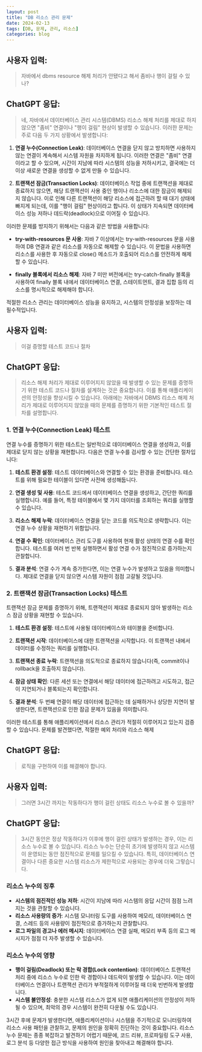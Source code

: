```yaml
---
layout: post
title: "DB 리소스 관리 문제"
date: 2024-02-13
tags: [DB, 문제, 관리, 리소스]
categories: blog
---
```


## 사용자 입력:
> 자바에서 dbms resource 해제 처리가 안됐다고 해서 좀비나 행이 걸릴 수 있나?

## ChatGPT 응답:
> 네, 자바에서 데이터베이스 관리 시스템(DBMS) 리소스 해제 처리를 제대로 하지 않으면 "좀비" 연결이나 "행이 걸림" 현상이 발생할 수 있습니다. 이러한 문제는 주로 다음 두 가지 상황에서 발생합니다:

1. **연결 누수(Connection Leak)**: 데이터베이스 연결을 닫지 않고 방치하면 사용하지 않는 연결이 계속해서 시스템 자원을 차지하게 됩니다. 이러한 연결은 "좀비" 연결이라고 할 수 있으며, 시간이 지남에 따라 시스템의 성능을 저하시키고, 결국에는 더 이상 새로운 연결을 생성할 수 없게 만들 수 있습니다.

2. **트랜잭션 잠금(Transaction Locks)**: 데이터베이스 작업 중에 트랜잭션을 제대로 종료하지 않으면, 해당 트랜잭션이 사용 중인 행이나 리소스에 대한 잠금이 해제되지 않습니다. 이로 인해 다른 트랜잭션이 해당 리소스에 접근하려 할 때 대기 상태에 빠지게 되는데, 이를 "행이 걸림" 현상이라고 합니다. 이 상태가 지속되면 데이터베이스 성능 저하나 데드락(deadlock)으로 이어질 수 있습니다.

이러한 문제를 방지하기 위해서는 다음과 같은 방법을 사용합니다:

- **try-with-resources 문 사용**: 자바 7 이상에서는 try-with-resources 문을 사용하여 DB 연결과 같은 리소스를 자동으로 해제할 수 있습니다. 이 문법을 사용하면 리소스를 사용한 후 자동으로 close() 메소드가 호출되어 리소스를 안전하게 해제할 수 있습니다.

- **finally 블록에서 리소스 해제**: 자바 7 미만 버전에서는 try-catch-finally 블록을 사용하여 finally 블록 내에서 데이터베이스 연결, 스테이트먼트, 결과 집합 등의 리소스를 명시적으로 해제해야 합니다.

적절한 리소스 관리는 데이터베이스 성능을 유지하고, 시스템의 안정성을 보장하는 데 필수적입니다.

## 사용자 입력:
> 이걸 증명할 테스트 코드나 절차

## ChatGPT 응답:
> 리소스 해제 처리가 제대로 이루어지지 않았을 때 발생할 수 있는 문제를 증명하기 위한 테스트 코드나 절차를 설계하는 것은 중요합니다. 이를 통해 애플리케이션의 안정성을 향상시킬 수 있습니다. 아래에는 자바에서 DBMS 리소스 해제 처리가 제대로 이루어지지 않았을 때의 문제를 증명하기 위한 기본적인 테스트 절차를 설명합니다.

### 1. 연결 누수(Connection Leak) 테스트

연결 누수를 증명하기 위한 테스트는 일반적으로 데이터베이스 연결을 생성하고, 이를 제대로 닫지 않는 상황을 재현합니다. 다음은 연결 누수를 검사할 수 있는 간단한 절차입니다:

1. **테스트 환경 설정**: 테스트 데이터베이스와 연결할 수 있는 환경을 준비합니다. 테스트를 위해 필요한 테이블이 있다면 사전에 생성해둡니다.

2. **연결 생성 및 사용**: 테스트 코드에서 데이터베이스 연결을 생성하고, 간단한 쿼리를 실행합니다. 예를 들어, 특정 테이블에서 몇 가지 데이터를 조회하는 쿼리를 실행할 수 있습니다.

3. **리소스 해제 누락**: 데이터베이스 연결을 닫는 코드를 의도적으로 생략합니다. 이는 연결 누수 상황을 재현하기 위함입니다.

4. **연결 수 확인**: 데이터베이스 관리 도구를 사용하여 현재 활성 상태의 연결 수를 확인합니다. 테스트를 여러 번 반복 실행하면서 활성 연결 수가 점진적으로 증가하는지 관찰합니다.

5. **결과 분석**: 연결 수가 계속 증가한다면, 이는 연결 누수가 발생하고 있음을 의미합니다. 제대로 연결을 닫지 않으면 시스템 자원이 점점 고갈될 것입니다.

### 2. 트랜잭션 잠금(Transaction Locks) 테스트

트랜잭션 잠금 문제를 증명하기 위해, 트랜잭션이 제대로 종료되지 않아 발생하는 리소스 잠금 상황을 재현할 수 있습니다.

1. **테스트 환경 설정**: 테스트에 사용될 데이터베이스와 테이블을 준비합니다.

2. **트랜잭션 시작**: 데이터베이스에 대한 트랜잭션을 시작합니다. 이 트랜잭션 내에서 데이터를 수정하는 쿼리를 실행합니다.

3. **트랜잭션 종료 누락**: 트랜잭션을 의도적으로 종료하지 않습니다(즉, commit이나 rollback을 호출하지 않습니다).

4. **잠금 상태 확인**: 다른 세션 또는 연결에서 해당 데이터에 접근하려고 시도하고, 접근이 지연되거나 블록되는지 확인합니다.

5. **결과 분석**: 두 번째 연결이 해당 데이터에 접근하는 데 실패하거나 상당한 지연이 발생한다면, 트랜잭션으로 인한 잠금 문제가 있음을 의미합니다.

이러한 테스트를 통해 애플리케이션에서 리소스 관리가 적절히 이루어지고 있는지 검증할 수 있습니다. 문제를 발견했다면, 적절한 예외 처리와 리소스 해제

## ChatGPT 응답:
>  로직을 구현하여 이를 해결해야 합니다.

## 사용자 입력:
> 그러면 3시간 까지는 작동하다가 행이 걸린 상태도 리소스 누수로 볼 수 있을까?

## ChatGPT 응답:
> 3시간 동안은 정상 작동하다가 이후에 행이 걸린 상태가 발생하는 경우, 이는 리소스 누수로 볼 수 있습니다. 리소스 누수는 단순히 초기에 발생하지 않고 시스템이 운영되는 동안 점진적으로 문제를 일으킬 수 있습니다. 특히, 데이터베이스 연결이나 다른 중요한 시스템 리소스가 제한적으로 사용되는 경우에 더욱 그렇습니다.

### 리소스 누수의 징후
- **시스템의 점진적인 성능 저하**: 시간이 지남에 따라 시스템의 응답 시간이 점점 느려지는 것을 관찰할 수 있습니다.
- **리소스 사용량의 증가**: 시스템 모니터링 도구를 사용하여 메모리, 데이터베이스 연결, 스레드 등의 사용량이 점진적으로 증가하는지 관찰합니다.
- **로그 파일의 경고나 에러 메시지**: 데이터베이스 연결 실패, 메모리 부족 등의 로그 메시지가 점점 더 자주 발생할 수 있습니다.

### 리소스 누수의 영향
- **행이 걸림(Deadlock) 또는 락 경합(Lock contention)**: 데이터베이스 트랜잭션 처리 중에 리소스 누수로 인한 락 경합이나 데드락이 발생할 수 있습니다. 이는 데이터베이스 연결이나 트랜잭션 관리가 부적절하게 이루어질 때 더욱 빈번하게 발생합니다.
- **시스템 불안정성**: 충분한 시스템 리소스가 없게 되면 애플리케이션의 안정성이 저하될 수 있으며, 최악의 경우 시스템이 완전히 다운될 수도 있습니다.

3시간 후에 문제가 발생한다면, 애플리케이션이나 시스템을 주기적으로 모니터링하여 리소스 사용 패턴을 관찰하고, 문제의 원인을 정확히 진단하는 것이 중요합니다. 리소스 누수 문제는 종종 복잡하고 발견하기 어렵기 때문에, 코드 리뷰, 프로파일링 도구 사용, 로그 분석 등 다양한 접근 방식을 사용하여 원인을 찾아내고 해결해야 합니다.

